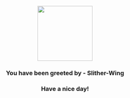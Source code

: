 <p align="center">
            <img src="None" width="150" height="150">
          </p>
          <h3 align="center">You have been greeted by - <b>Slither-Wing</b></h3>
          <h3 align="center">Have a nice day!</h3>
        